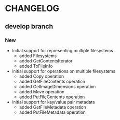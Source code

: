 # CHANGELOG

## develop branch

### New

* Initial support for representing multiple filesystems
  - added Filesystems
  - added GetContentsIterator
  - added ToFileInfo
* Initial support for operations on multiple filesystems
  - added Copy operation
  - added GetFileContents operation
  - added GetImageDimensions operation
  - added Move operation
  - added PutFileContents operation
* Initial support for key/value pair metadata
  - added GetFileMetadata operation
  - added PutFileMetadata operation